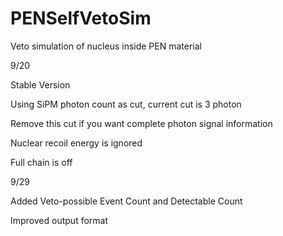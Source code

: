 # PENSelfVetoSim

Veto simulation of nucleus inside PEN material

9/20

Stable Version

Using SiPM photon count as cut, current cut is 3 photon

Remove this cut if you want complete photon signal information

Nuclear recoil energy is ignored

Full chain is off



9/29

Added Veto-possible Event Count and Detectable Count

Improved output format